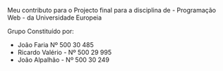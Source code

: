 Meu contributo para o Projecto final para a disciplina de - Programação Web - da Universidade Europeia

Grupo Constituído por:

- João Faria Nº 500 30 485
- Ricardo Valério - Nº 500 29 995
- João Alpalhão - Nº 500 30 249